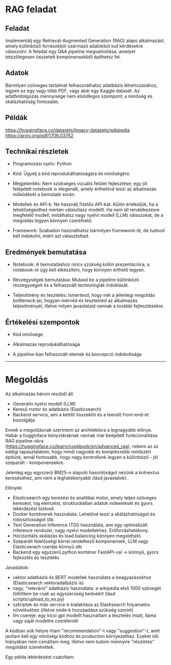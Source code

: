 # RAG feladat

## Feladat

Implementálj egy Retrieval-Augmented Generation (RAG) alapú alkalmazást, amely különböző forrásokból származó adatokból tud kérdésekre válaszolni. A feladat egy Q&A pipeline megvalósítása, amelyet tetszőlegesen összetett komponensekből építhetsz fel.

## Adatok

Bármilyen szöveges tartalmat felhasználhatsz adatbázis létrehozásához, legyen az egy vagy több PDF, vagy akár egy Kaggle dataset. Az adatfeldolgozás mennyisége nem elsődleges szempont; a minőség és skálázhatóság fontosabb.

## Példák

https://huggingface.co/datasets/legacy-datasets/wikipedia
https://arxiv.org/pdf/1706.03762

## Technikai részletek

- Programozási nyelv: Python

- Kód: Ügyelj a kód reprodukálhatóságára és minőségére.

- Megjelenítés: Nem szükséges vizuális felület fejlesztése; egy jól felépített notebook is elegendő, amely érthetővé teszi az alkalmazás működését a bemutató során.

- Modellek és API-k: Ne használj fizetős API-kat. Külön értékeljük, ha a lehetőségeidhez mérten választasz modellt. Ha nem áll rendelkezésre megfelelő modell, imitálhatsz nagy nyelvi modell (LLM) válaszokat, de a megoldás legyen könnyen cserélhető.

- Framework: Szabadon használhatsz bármilyen framework-öt, de tudnod kell indokolni, miért azt választottad.

## Eredmények bemutatása

- Notebook: A bemutatáshoz nincs szükség külön prezentációra; a notebook-ot úgy kell elkészíteni, hogy könnyen érthető legyen.

- Részegységek bemutatása: Mutasd be a pipeline különböző részegységeit és a felhasznált technológiák indoklását.

- Teljesítmény és tesztelés: Ismertesd, hogy mik a jelenlegi megoldás bottleneck-jei, hogyan mérnéd és tesztelnéd az alkalmazás teljesítményét, illetve milyen javaslataid vannak a további fejlesztésekre.

## Értékelési szempontok

- Kód minősége

- Alkalmazás reprodukálhatósága

- A pipeline-ban felhasznált elemek és koncepció indokoltsága


---------

# Megoldás

Az alkalmazás három részből áll:
- Generatív nyelvi modell (LLM)
- Kereső motor és adatbázis (Elasticsearch)
- Backend service, ami a kettőt összeköti és a leendő front-end-et kiszolgálja

Ennek a megoldásnak szerintem az architektúra a legnagyobb előnye. Habár a hugginface könyvtáraknak vannak már beépített funkcionalitása RAG pipeline-okra (https://huggingface.co/learn/cookbook/en/advanced_rag), nekem az az eddigi tapasztalatom, hogy minél nagyobb és komplexxebb rendszert építünk, annál fontosabb, hogy nagy kontrollunk legyen a különböző - jól szeparált - komponensekre.

Jelenleg egy egyszerű BM25-n alapuló hasonlóságot nézünk a kotnextus kereséséhez, ami nem a leghatékonyabb (lásd javaslatok).

Előnyök
- Elasticsearch egy keresési és analitikai motor, amely teljes szöveges keresést, log elemzést, strukturálatlan adatok indexelését és gyors lekérdezést biztosít.
- Docker konténerek használata. Lehetővé teszi a skálázhatóságot és robosztusságot stb.
- Text Generation Inference (TGI) használata, ami egy optimalizált inference rendszer, nagy nyelvi modellekhez. Erőforráshatékony.
- Horizontális skálázás és load balancing könnyen megoldható
- Szeparált felelősségi körrel rendelkező komponensek, LLM vagy Elasticserach cseréje könnyű stb
- Backend egy egyszerű python konténer FastAPI-val -> könnyű, gyors fejlesztés és tesztelés

Javaslatok:
- vektor adatbázis és BERT modellek használata a beágyazásokhoz (Elasticsearch vektoradatbázis is)
- nagy, "releváns" adatbázis használata: a wikipédia első 1000 szövegét töltöttem be csak az egyszerűség kedvéért (lásd scripts/upload_to_es.py)
- szkriptek és más service-k kialakítása az Elastisearch folyamatos növeléséhez (illetve node-k hozzáadása szükség szerint)
- llm cseréje: egy kicsi gpt modellt használtam a tesztelés miatt, llama vagy saját modellre cserélendő


A kódban sok helyre írtam "recommendation"-t vagy "suggestion"-t, amit javítani kell egy minőségi kódhoz és production környezethez. Ezeket idő hiányában nem csináltam meg, illetve nem tudom mennyire "részletes" megoldást szeretnétek.

Egy példa lekérdezést csatoltam.






